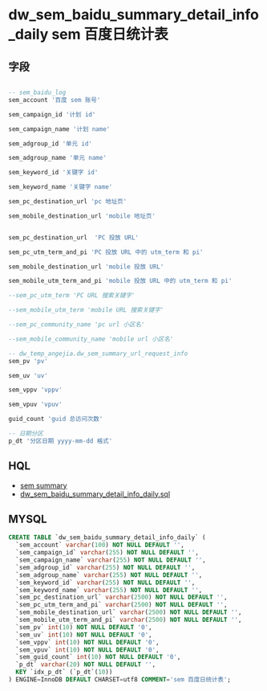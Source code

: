 # dw_sem_baidu_summary_detail_info_daily  sem 百度日统计表

## 字段

``` sql

-- sem_baidu_log
sem_account '百度 sem 账号'

sem_campaign_id '计划 id'

sem_campaign_name '计划 name'

sem_adgroup_id '单元 id'

sem_adgroup_name '单元 name'

sem_keyword_id '关键字 id'

sem_keyword_name '关键字 name'

sem_pc_destination_url 'pc 地址页'

sem_mobile_destination_url 'mobile 地址页'


sem_pc_destination_url  'PC 投放 URL'

sem_pc_utm_term_and_pi 'PC 投放 URL 中的 utm_term 和 pi'

sem_mobile_destination_url 'mobile 投放 URL'

sem_mobile_utm_term_and_pi 'mobile 投放 URL 中的 utm_term 和 pi'

--sem_pc_utm_term 'PC URL 搜索关键字'

--sem_mobile_utm_term 'mobile URL 搜索关键字'

--sem_pc_community_name 'pc url 小区名'

--sem_mobile_community_name 'mobile url 小区名'

-- dw_temp_angejia.dw_sem_summary_url_request_info
sem_pv 'pv'

sem_uv 'uv'

sem_vppv 'vppv'

sem_vpuv 'vpuv'

guid_count 'guid 总访问次数'

-- 日期分区
p_dt '分区日期 yyyy-mm-dd 格式'

```

## HQL
- [sem summary](service/data-warehouse/db-design/dw/dw_summary/table-design/sem/)
- [dw_sem_baidu_summary_detail_info_daily.sql](http://git.corp.angejia.com/dw/dw_sql/tree/master/sem/dw_sem_baidu_summary_detail_info_daily.sql)


## MYSQL
``` sql
CREATE TABLE `dw_sem_baidu_summary_detail_info_daily` (
  `sem_account` varchar(100) NOT NULL DEFAULT '',
  `sem_campaign_id` varchar(255) NOT NULL DEFAULT '',
  `sem_campaign_name` varchar(255) NOT NULL DEFAULT '',
  `sem_adgroup_id` varchar(255) NOT NULL DEFAULT '',
  `sem_adgroup_name` varchar(255) NOT NULL DEFAULT '',
  `sem_keyword_id` varchar(255) NOT NULL DEFAULT '',
  `sem_keyword_name` varchar(255) NOT NULL DEFAULT '',
  `sem_pc_destination_url` varchar(2500) NOT NULL DEFAULT '',
  `sem_pc_utm_term_and_pi` varchar(2500) NOT NULL DEFAULT '',
  `sem_mobile_destination_url` varchar(2500) NOT NULL DEFAULT '',
  `sem_mobile_utm_term_and_pi` varchar(2500) NOT NULL DEFAULT '',
  `sem_pv` int(10) NOT NULL DEFAULT '0',
  `sem_uv` int(10) NOT NULL DEFAULT '0',
  `sem_vppv` int(10) NOT NULL DEFAULT '0',
  `sem_vpuv` int(10) NOT NULL DEFAULT '0',
  `sem_guid_count` int(10) NOT NULL DEFAULT '0',
  `p_dt` varchar(20) NOT NULL DEFAULT '',
  KEY `idx_p_dt` (`p_dt`(10))
) ENGINE=InnoDB DEFAULT CHARSET=utf8 COMMENT='sem 百度日统计表';
```
